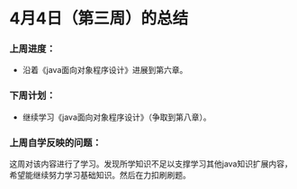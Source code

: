 #     4月4日（第三周）的总结

### 上周进度：

- 沿着《java面向对象程序设计》进展到第六章。

### 下周计划：

- 继续学习《java面向对象程序设计》（争取到第八章）。

### 上周自学反映的问题：

这周对该内容进行了学习。发现所学知识不足以支撑学习其他java知识扩展内容，希望能继续努力学习基础知识。然后在力扣刷刷题。

